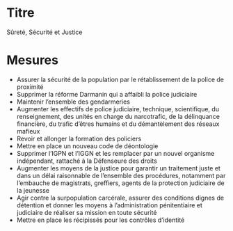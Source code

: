 # Titre

Sûreté, Sécurité et Justice

# Mesures

* Assurer la sécurité de la population par le rétablissement de la police de proximité
* Supprimer la réforme Darmanin qui a affaibli la police judiciaire
* Maintenir l’ensemble des gendarmeries
* Augmenter les effectifs de police judiciaire, technique, scientifique, du renseignement, des unités en charge du narcotrafic, de la délinquance financière, du trafic d’êtres humains et du démantèlement des réseaux mafieux
* Revoir et allonger la formation des policiers
* Mettre en place un nouveau code de déontologie
* Supprimer l’IGPN et l’IGGN et les remplacer par un nouvel organisme indépendant, rattaché à la Défenseure des droits
* Augmenter les moyens de la justice pour garantir un traitement juste et dans un délai raisonnable de l’ensemble des procédures, notamment par l’embauche de magistrats, greffiers, agents de la protection judiciaire de la jeunesse
* Agir contre la surpopulation carcérale, assurer des conditions dignes de détention et donner les moyens à l’administration pénitentiaire et judiciaire de réaliser sa mission en toute sécurité
* Mettre en place les récipissés pour les contrôles d’identité